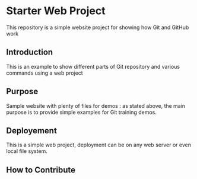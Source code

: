 # Starter Web Project

This repository is a simple website project for showing how Git and GitHub work

## Introduction
This is an example to show different parts of Git repository and various commands using a web project

## Purpose

Sample website with plenty of files for demos : as stated above, the main purpose is to provide simple examples for Git training demos.

## Deployement
This is a simple web project, deployment can be on any web server or even local file system.

## How to Contribute